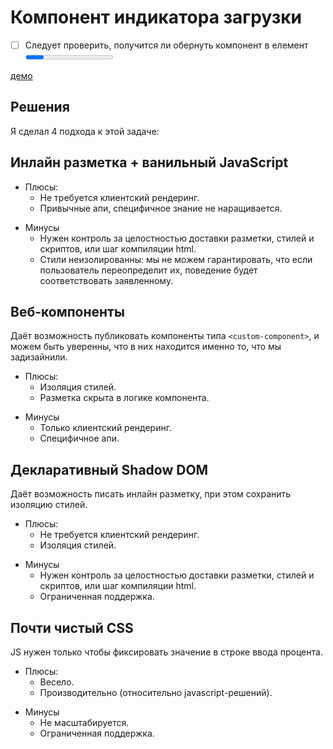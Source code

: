 # Компонент индикатора загрузки

- [ ] Следует проверить, получится ли обернуть компонент в елемент <progress> и не продать душу, сбрасывая стили

[демо](https://grzegorzkiselev.github.io/progress-spinner/)

## Решения

Я сделал 4 подхода к этой задаче:

## Инлайн разметка + ванильный JavaScript

+ Плюсы:
  + Не требуется клиентский рендеринг.
  + Привычные апи, специфичное знание не наращивается.
- Минусы
  - Нужен контроль за целостностью доставки разметки, стилей и скриптов, или шаг компиляции html.
  - Стили неизолированны: мы не можем гарантировать, что если пользователь переопределит их, поведение будет соответствовать заявленному.


## Веб-компоненты

Даёт возможность публиковать компоненты типа `<custom-component>`, и можем быть уверенны, что в них находится именно то, что мы задизайнили.

+ Плюсы:
  + Изоляция стилей.
  + Разметка скрыта в логике компонента.
- Минусы
  - Только клиентский рендеринг.
  - Специфичное апи.


## Декларативный Shadow DOM

Даёт возможность писать инлайн разметку, при этом сохранить изоляцию стилей.

+ Плюсы:
  + Не требуется клиентский рендеринг.
  + Изоляция стилей.
- Минусы
  - Нужен контроль за целостностью доставки разметки, стилей и скриптов, или шаг компиляции html.
  - Ограниченная поддержка.


## Почти чистый CSS

JS нужен только чтобы фиксировать значение в строке ввода процента.

+ Плюсы:
  + Весело.
  + Производительно (относительно javascript-решений).
- Минусы
  - Не масштабируется.
  - Ограниченная поддержка.
